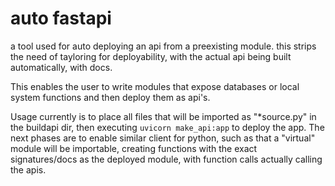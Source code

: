 # auto fastapi

a tool used for auto deploying an api from a preexisting module.
this strips the need of tayloring for deployability, with the actual api being built automatically, with docs. 

This enables the user to write modules that expose databases or local system functions and then deploy them as api's. 

Usage currently is to place all files that will be imported as "*source.py" in the buildapi dir, then executing `uvicorn make_api:app` to deploy the app.
The next phases are to enable similar client for python, such as that a "virtual" module will be importable, creating functions with the exact signatures/docs as the deployed module, with function calls actually calling the apis. 

